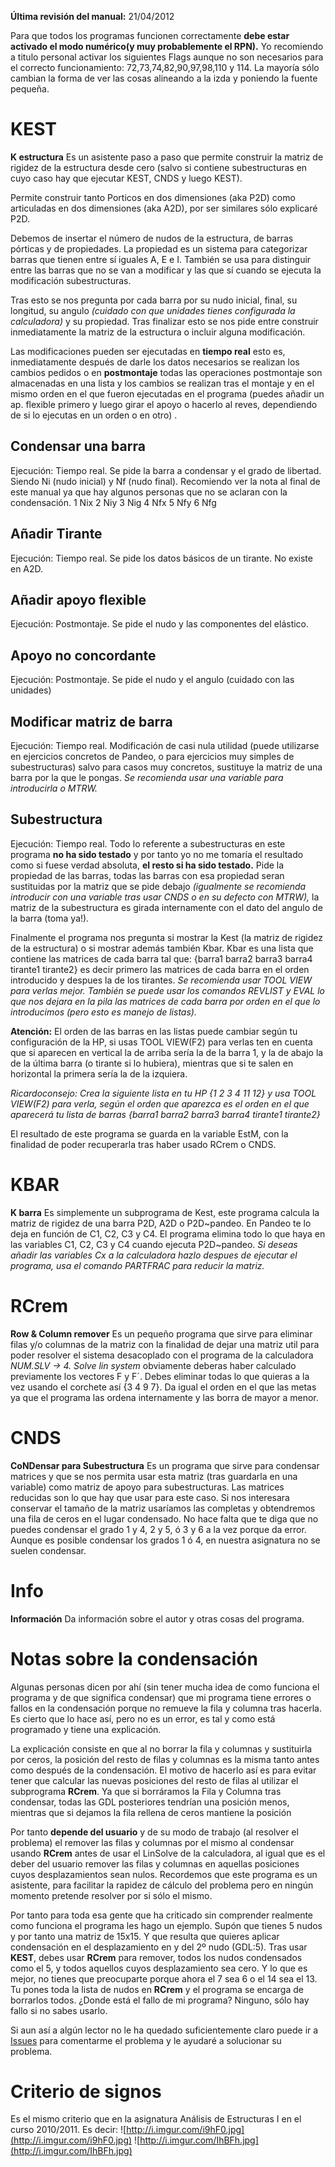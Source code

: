 **Última revisión del manual:** 21/04/2012

Para que todos los programas funcionen correctamente **debe estar activado el modo numérico(y muy probablemente el RPN).** Yo recomiendo a titulo personal activar los siguientes Flags aunque no son necesarios para el correcto funcionamiento: 72,73,74,82,90,97,98,110 y 114. La mayoría sólo cambian la forma de ver las cosas alineando a la izda y poniendo la fuente pequeña.

# KEST #
**K estructura**
Es un asistente paso a paso que permite construir la matriz de rigidez de la estructura desde cero (salvo si contiene subestructuras en cuyo caso hay que ejecutar KEST, CNDS y luego KEST).

Permite construir tanto Porticos en dos dimensiones (aka P2D) como articuladas en dos dimensiones (aka A2D), por ser similares sólo explicaré P2D.

Debemos de insertar el número de nudos de la estructura, de barras pórticas y de propiedades. La propiedad es un sistema para categorizar barras que tienen entre sí iguales A, E e I. También se usa para distinguir entre las barras que no se van a modificar y las que sí cuando se ejecuta la modificación subestructuras.

Tras esto se nos pregunta por cada barra por su nudo inicial, final, su longitud, su angulo _(cuidado con que unidades tienes configurada la calculadora)_ y su propiedad. Tras finalizar esto se nos pide entre construir inmediatamente la matriz de la estructura o incluir alguna modificación.

Las modificaciones pueden ser ejecutadas en **tiempo real** esto es, inmediatamente después de darle los datos necesarios se realizan los cambios pedidos o en **postmontaje** todas las operaciones postmontaje son almacenadas en una lista y los cambios se realizan tras el montaje y en el mismo orden en el que fueron ejecutadas en el programa (puedes añadir un ap. flexible primero y luego girar el apoyo o hacerlo al reves, dependiendo de si lo ejecutas en un orden o en otro) .

## Condensar una barra ##
Ejecución: Tiempo real.
Se pide la barra a condensar y el grado de libertad. Siendo Ni (nudo inicial) y Nf (nudo final). Recomiendo ver la nota al final de este manual ya que hay algunos personas que no se aclaran con la condensación.
1 Nix
2 Niy
3 Nig
4 Nfx
5 Nfy
6 Nfg

## Añadir Tirante ##
Ejecución: Tiempo real.
Se pide los datos básicos de un tirante. No existe en A2D.

## Añadir apoyo flexible ##
Ejecución: Postmontaje.
Se pide el nudo y las componentes del elástico.

## Apoyo no concordante ##
Ejecución: Postmontaje.
Se pide el nudo y el angulo (cuidado con las unidades)

## Modificar matriz de barra ##
Ejecución: Tiempo real.
Modificación de casi nula utilidad (puede utilizarse en ejercicios concretos de Pandeo, o para ejercicios muy simples de subestructuras) salvo para casos muy concretos, sustituye la matriz de una barra por la que le pongas. _Se recomienda usar una variable para introducirla o MTRW._

## Subestructura ##
Ejecución: Tiempo real.
Todo lo referente a subestructuras en este programa **no ha sido testado** y por tanto yo no me tomaría el resultado como si fuese verdad absoluta, **el resto si ha sido testado.**
Pide la propiedad de las barras, todas las barras con esa propiedad seran sustituidas por la matriz que se pide debajo _(igualmente se recomienda introducir con una variable tras usar CNDS o en su defecto con MTRW),_ la matriz de la subestructura es girada internamente con el dato del angulo de la barra (toma ya!).

Finalmente el programa nos pregunta si mostrar la Kest (la matriz de rigidez de la estructura) o si mostrar además también Kbar. Kbar es una lista que contiene las matrices de cada barra tal que: {barra1 barra2 barra3 barra4 tirante1 tirante2} es decir primero las matrices de cada barra en el orden introducido y despues la de los tirantes. _Se recomienda usar TOOL VIEW para verlas mejor. También se puede usar los comandos REVLIST y EVAL lo que nos dejara en la pila las matrices de cada barra por orden en el que lo introducimos (pero esto es manejo de listas)._

**Atención:** El orden de las barras en las listas puede cambiar según tu configuración de la HP, si usas TOOL VIEW(F2) para verlas ten en cuenta que si aparecen en vertical la de arriba sería la de la barra 1, y la de abajo la de la última barra (o tirante si lo hubiera), mientras que si te salen en horizontal la primera sería la de la izquiera.

_Ricardoconsejo: Crea la siguiente lista en tu HP {1 2 3 4 11 12} y usa TOOL VIEW(F2) para verla, según el orden que aparezca es el orden en el que aparecerá tu lista de barras {barra1 barra2 barra3 barra4 tirante1 tirante2}_

El resultado de este programa se guarda en la variable EstM, con la finalidad de poder recuperarla tras haber usado RCrem o CNDS.

# KBAR #
**K barra**
Es simplemente un subprograma de Kest, este programa calcula la matriz de rigidez de una barra P2D, A2D o P2D~pandeo. En Pandeo te lo deja en función de C1, C2, C3 y C4. El programa elimina todo lo que haya en las variables C1, C2, C3 y C4 cuando ejecuta P2D~pandeo. _Si deseas añadir las variables Cx a la calculadora hazlo despues de ejecutar el programa, usa el comando PARTFRAC para reducir la matriz._

# RCrem #
**Row & Column remover**
Es un pequeño programa que sirve para eliminar filas y/o columnas de la matriz con la finalidad de dejar una matriz util para poder resolver el sistema desacoplado con el programa de la calculadora _NUM.SLV -> 4. Solve lin system_ obviamente deberas haber calculado previamente los vectores F y F´. Debes eliminar todas lo que quieras a la vez usando el corchete así {3 4 9 7}. Da igual el orden en el que las metas ya que el programa las ordena internamente y las borra de mayor a menor.

# CNDS #
**CoNDensar para Subestructura**
Es un programa que sirve para condensar matrices y que se nos permita usar esta matriz (tras guardarla en una variable) como matriz de apoyo para subestructuras.
Las matrices reducidas son lo que hay que usar para este caso. Si nos interesara conservar el tamaño de la matriz usaríamos las completas y obtendremos una fila de ceros en el lugar condensado. No hace falta que te diga que no puedes condensar el grado 1 y 4, 2 y 5, ó 3 y 6 a la vez porque da error. Aunque es posible condensar los grados 1 ó 4, en nuestra asignatura no se suelen condensar.

# Info #
**Información**
Da información sobre el autor y otras cosas del programa.

# Notas sobre la condensación #
Algunas personas dicen por ahí (sin tener mucha idea de como funciona el programa y de que significa condensar) que mi programa tiene errores o fallos en la condensación porque no remueve la fila y columna tras hacerla. Es cierto que lo hace así, pero no es un error, es tal y como está programado y tiene una explicación.

La explicación consiste en que al no borrar la fila y columnas y sustituirla por ceros, la posición del resto de filas y columnas es la misma tanto antes como después de la condensación. El motivo de hacerlo así es para evitar tener que calcular las nuevas posiciones del resto de filas al utilizar el subprograma **RCrem**. Ya que si borráramos la Fila y Columna tras condensar, todas las GDL posteriores tendrían una posición menos, mientras que si dejamos la fila rellena de ceros mantiene la posición

Por tanto **depende del usuario** y de su modo de trabajo (al resolver el problema) el remover las filas y columnas por el mismo al condensar usando **RCrem** antes de usar el LinSolve de la calculadora, al igual que es el deber del usuario remover las filas y columnas en aquellas posiciones cuyos desplazamientos sean nulos. Recordemos que este programa es un asistente, para facilitar la rapidez de cálculo del problema pero en ningún momento pretende resolver por si sólo el mismo.

Por tanto para toda esa gente que ha criticado sin comprender realmente  como funciona el programa les hago un ejemplo. Supón que tienes 5 nudos y por tanto una matriz de 15x15. Y que resulta que quieres aplicar condensación en el desplazamiento en y del 2º nudo (GDL:5). Tras usar **KEST**, debes usar **RCrem** para remover, todos los nudos condensados como el 5, y todos aquellos cuyos desplazamiento sea cero. Y  lo que es mejor, no tienes que preocuparte porque ahora el 7 sea 6 o el 14 sea el 13. Tu pones toda la lista de nudos en **RCrem** y el programa se encarga de borrarlos todos. ¿Donde está el fallo de mi programa? Ninguno, sólo hay fallo si no sabes usarlo.

Si aun así a algún lector no le ha quedado suficientemente claro puede ir a [Issues](http://code.google.com/p/raep/issues/list) para comentarme el problema y le ayudaré a solucionar su problema.


# Criterio de signos #
Es el mismo criterio que en la asignatura Análisis de Estructuras I en el curso 2010/2011. Es decir:
![http://i.imgur.com/i9hF0.jpg](http://i.imgur.com/i9hF0.jpg) ![http://i.imgur.com/IhBFh.jpg](http://i.imgur.com/IhBFh.jpg)